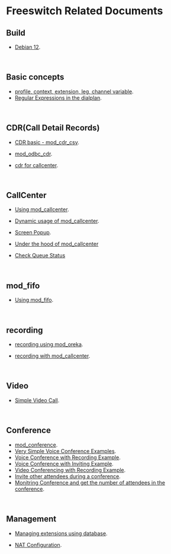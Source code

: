 # Freeswitch Related Documents

## Build

* [Debian 12](https://github.com/raspberry-pi-maker/VoIP-related-codes/blob/main/FreeSWITCH/build/debian_build.md). 

<br>

## Basic concepts

* [profile, context, extension, leg, channel variable](https://github.com/raspberry-pi-maker/VoIP-related-codes/blob/main/FreeSWITCH/basic/basic_concept.md). 
* [Regular Expressions in the dialplan](https://github.com/raspberry-pi-maker/VoIP-related-codes/blob/main/FreeSWITCH/basic/regular_expression.md). 

<br>

## CDR(Call Detail Records)

* [CDR basic - mod_cdr_csv](https://github.com/raspberry-pi-maker/VoIP-related-codes/blob/main/FreeSWITCH/cdr/cdr_basic.md). 
* [mod_odbc_cdr](https://github.com/raspberry-pi-maker/VoIP-related-codes/blob/main/FreeSWITCH/cdr/cdr_odbc.md). 

* [cdr for callcenter](https://github.com/raspberry-pi-maker/VoIP-related-codes/blob/main/FreeSWITCH/cdr/cdr_callcenter.md). 


<br>

## CallCenter

* [Using mod_callcenter](https://github.com/raspberry-pi-maker/VoIP-related-codes/blob/main/FreeSWITCH/mod_calltcenter/How%20to%20use%20mod_callcenter.md). 

* [Dynamic usage of mod_callcenter](https://github.com/raspberry-pi-maker/VoIP-related-codes/blob/main/FreeSWITCH/mod_calltcenter/Dynamic%20usage%20of%20mod_callcenter.md). 

* [Screen Popup](https://github.com/raspberry-pi-maker/VoIP-related-codes/tree/main/FreeSWITCH/Screen%20Popup#readme). 

* [Under the hood of mod_callcenter](https://github.com/raspberry-pi-maker/VoIP-related-codes/blob/main/Freeswitch%20mod_calltcenter/Dynamic%20usage%20of%20mod_callcenter.md)

* [Check Queue Status](https://github.com/raspberry-pi-maker/VoIP-related-codes/blob/main/FreeSWITCH/mod_calltcenter/Check%20queue%20status.md)


<br>

## mod_fifo

* [Using mod_fifo](https://github.com/raspberry-pi-maker/VoIP-related-codes/blob/main/FreeSWITCH/mod_fifo/README.md). 


<br>

## recording

* [recording using mod_oreka](https://github.com/raspberry-pi-maker/VoIP-related-codes/tree/main/FreeSWITCH/Recording%20using%20mod_oreka). 

* [recording with mod_callcenter](https://github.com/raspberry-pi-maker/VoIP-related-codes/tree/main/FreeSWITCH/Recording%20with%20mod_callcenter). 

<br>

## Video

* [Simple Video Call](https://github.com/raspberry-pi-maker/VoIP-related-codes/tree/main/FreeSWITCH/Video%20Call/SimpleVideo.md). 

<br>


## Conference

* [mod_conference](https://github.com/raspberry-pi-maker/VoIP-related-codes/tree/main/FreeSWITCH/mod_conference/mod_conference.md). 
* [Very Simple Voice Conference Examples](https://github.com/raspberry-pi-maker/VoIP-related-codes/tree/main/FreeSWITCH/mod_conference/voice_conference_example.md). 
* [Voice Conference with Recording Example](https://github.com/raspberry-pi-maker/VoIP-related-codes/tree/main/FreeSWITCH/mod_conference/voice_conference_recording.md). 
* [Voice Conference with Inviting Example](https://github.com/raspberry-pi-maker/VoIP-related-codes/tree/main/FreeSWITCH/mod_conference/voice_conference_invite.md). 
* [Video Conferencing with Recording Example](https://github.com/raspberry-pi-maker/VoIP-related-codes/tree/main/FreeSWITCH/mod_conference/video_conference_recording.md). 
* [Invite other attendees during a conference](https://github.com/raspberry-pi-maker/VoIP-related-codes/tree/main/FreeSWITCH/mod_conference/voice_conference_complex_invite.md). 
* [Monitring Conference and get the number of attendees in the conference](https://github.com/raspberry-pi-maker/VoIP-related-codes/tree/main/FreeSWITCH/mod_conference/monitoring_conference.md). 

<br>



## Management

* [Managing extensions using database](https://github.com/raspberry-pi-maker/VoIP-related-codes/tree/main/FreeSWITCH/Managing%20extensions%20using%20database). 

* [NAT Configuration](https://github.com/raspberry-pi-maker/VoIP-related-codes/tree/main/FreeSWITCH/NAT%20Configuration). 


